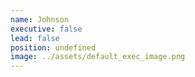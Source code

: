 ```yaml
---
name: Johnson
executive: false
lead: false
position: undefined
image: ../assets/default_exec_image.png
---
```

